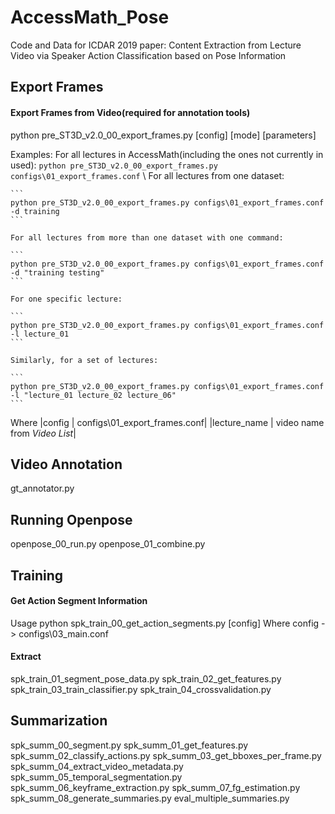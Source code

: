 # AccessMath_Pose
Code and Data for ICDAR 2019 paper: Content Extraction from Lecture Video via Speaker Action Classification based on Pose Information

Export Frames
------
#### Export Frames from Video(required for annotation tools)
  python pre_ST3D_v2.0_00_export_frames.py [config] [mode] [parameters]
  
  
  Examples:
    For all lectures in AccessMath(including the ones not currently in used):
    ```
    python pre_ST3D_v2.0_00_export_frames.py configs\01_export_frames.conf
    ```
    \\
    For all lectures from one dataset: 
    
    ```
    python pre_ST3D_v2.0_00_export_frames.py configs\01_export_frames.conf -d training
    ```
    
    For all lectures from more than one dataset with one command:
    
    ```
    python pre_ST3D_v2.0_00_export_frames.py configs\01_export_frames.conf -d "training testing"
    ```
    
    For one specific lecture:
    
    ```
    python pre_ST3D_v2.0_00_export_frames.py configs\01_export_frames.conf -l lecture_01
    ```
    
    Similarly, for a set of lectures:
    
    ```
    python pre_ST3D_v2.0_00_export_frames.py configs\01_export_frames.conf -l "lecture_01 lecture_02 lecture_06"
    ```
    
       
  Where
    |config | configs\01_export_frames.conf|
    |lecture_name | video name from *Video List*|
  
Video Annotation
------
gt_annotator.py

Running Openpose 
------

openpose_00_run.py
openpose_01_combine.py

Training
------
#### Get Action Segment Information
  Usage
    python spk_train_00_get_action_segments.py [config]
  Where
    config - > configs\03_main.conf
    
#### Extract
  
spk_train_01_segment_pose_data.py
spk_train_02_get_features.py
spk_train_03_train_classifier.py
spk_train_04_crossvalidation.py

Summarization
------
spk_summ_00_segment.py
spk_summ_01_get_features.py
spk_summ_02_classify_actions.py
spk_summ_03_get_bboxes_per_frame.py
spk_summ_04_extract_video_metadata.py
spk_summ_05_temporal_segmentation.py
spk_summ_06_keyframe_extraction.py
spk_summ_07_fg_estimation.py
spk_summ_08_generate_summaries.py
eval_multiple_summaries.py

